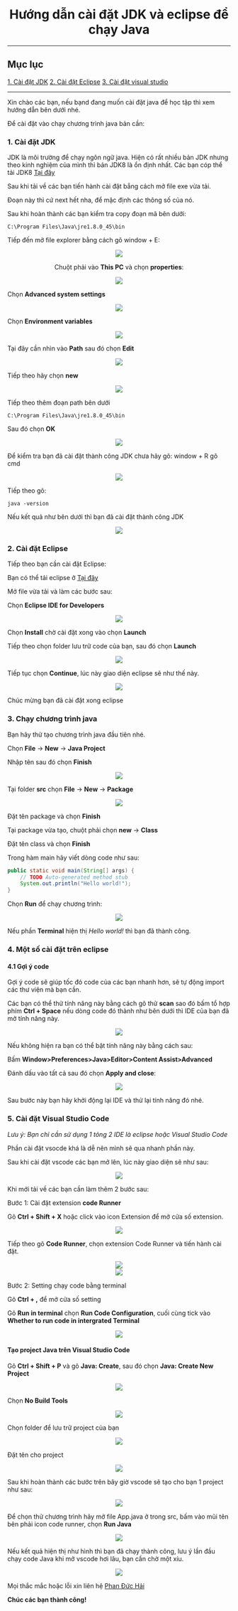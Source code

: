 <div align="center">

# Hướng dẫn cài đặt JDK và eclipse để chạy Java
</div>

<hr>

## Mục lục
[1. Cài đặt JDK](#1.-Cài-đặt-JDK)
[2. Cài đặt Eclipse](#2.-Cài-đặt-Eclipse)
[3. Cài đặt visual studio](#3.-Cài-đặt-visual-studio)

<hr>


Xin chào các bạn, nếu bạnd đang muốn cài đặt java để học tập thì xem hướng dẫn bên dưới nhé.

Để cài đặt vào chạy chương trình java bản cần:

### 1. Cài đặt JDK
JDK là môi trường để chạy ngôn ngữ java.
Hiện có rất nhiều bản JDK nhưng theo kinh nghiệm của mình thì bản JDK8 là ổn định nhất.
Các bạn cóp thể tải JDK8 [Tại đây](https://app.downloadvn.com/8cwmfb7upg/F-_-F1ml0ZEiPGnDvAifTw/1694495852/jdk-8u45-windows-x64.exe)

Sau khi tải về các bạn tiến hành cài đặt bẳng cách mở file exe vừa tải.

Đoạn này thì cứ next hết nha, để mặc định các thông số của nó.

Sau khi hoàn thành các bạn kiểm tra copy đoạn mã bên dưới:

``` text
C:\Program Files\Java\jre1.8.0_45\bin
```

Tiếp đến mở file explorer bằng cách gõ window + E:

<div align="center">
<img src="./setup/setup1.png">


Chuột phải vào **This PC** và chọn **properties**:
</div>

<div align="center">
<img src="./setup/setup2.png">


</div>

Chọn **Advanced system settings**

<div align="center">
<img src="./setup/setup3.png">

</div>

Chọn **Environment variables**

<div align="center">
<img src="./setup/setup4.png">

</div>

Tại đây cần nhìn vào **Path** sau đó chọn **Edit**

<div align="center">
<img src="./setup/setup5.png">

</div>

Tiếp theo hãy chọn **new**

<div align="center">
<img src="./setup/setup6.png">

</div>

Tiếp theo thêm đoạn path bên dưới
```
C:\Program Files\Java\jre1.8.0_45\bin
```

Sau đó chọn **OK**

<div align="center">
<img src="./setup/setup7.png">

</div>

Để kiểm tra bạn đã cài đặt thành công JDK chưa hãy gõ: window + R gõ cmd

<div align="center">
<img src="./setup/setup15.png">

</div>

Tiếp theo gõ:
```
java -version
```

Nếu kết quả như bên dưới thì bạn đã cài đặt thành công JDK

<div align="center">
<img src="./setup/setup8.png">

</div>

### 2. Cài đặt Eclipse

Tiếp theo bạn cần cài đặt Eclipse:

Bạn có thể tải eclipse ở [Tại đây](https://www.eclipse.org/downloads/download.php?file=/oomph/epp/2023-06/R/eclipse-inst-jre-win64.exe&mirror_id=1311)

Mở file vừa tải và làm các bước sau:

Chọn **Eclipse IDE for Developers**

<div align="center">
<img src="./setup/setup9.png">

</div>

Chọn **Install** chờ cài đặt xong vào chọn **Launch**

Tiếp theo chọn folder lưu trữ code của bạn, sau đó chọn **Launch**
<div align="center">
<img src="./setup/setup10.png">

</div>

Tiếp tục chọn **Continue**, lúc này giao diện eclipse sẽ như thế này.

<div align="center">
<img src="./setup/setup11.png">

</div>

Chúc mừng bạn đã cài đặt xong eclipse

### 3. Chạy chương trình java

Bạn hãy thử tạo chương trình java đầu tiên nhé.

Chọn **File** -> **New** -> **Java Project**

Nhập tên sau đó chọn **Finish**

<div align="center">
<img src="./setup/setup12.png">

</div>

Tại folder **src** chọn **File** -> **New** -> **Package**

<div align="center">
<img src="./setup/setup13.png">

</div>

Đặt tên package và chọn **Finish**

Tại package vừa tạo, chuột phải chọn **new** -> **Class**

Đặt tên class và chọn **Finish**

Trong hàm main hãy viết dòng code như sau:
```Java
public static void main(String[] args) {
    // TODO Auto-generated method stub
    System.out.println("Hello world!");
}
```

Chọn **Run** để chạy chương trình:

<div align="center">
<img src="./setup/setup14.png">

</div>

Nếu phần **Terminal** hiện thị *Hello world!* thì bạn đã thành công.

### 4. Một số cài đặt trên eclipse

#### 4.1 Gợi ý code

Gợi ý code sẽ giúp tốc đó code của các bạn nhanh hơn, sẽ tự động import các thư viện mà bạn cần.

Các bạn có thể thử tính năng này bằng cách gõ thử **scan** sao đó bấm tổ hợp phím **Ctrl + Space** nếu dòng code đó thành như bên dưới thì IDE của bạn đã mở tính năng này.

<div align="center">
<img src="./setup/setup16.png">

</div>

Nếu không hiện ra bạn có thể bật tính năng này bằng cách sau:

Bấm **Window>Preferences>Java>Editor>Content Assist>Advanced**

Đánh dấu vào tất cả sau đó chọn **Apply and close**:

<div align="center">
<img src="./setup/setup17.png">

</div>

Sau bước này bạn hãy khởi động lại IDE và thử lại tính năng đó nhé.

### 5. Cài đặt Visual Studio Code
*Lưu ý: Bạn chỉ cần sử dụng 1 tỏng 2 IDE là eclipse hoặc Visual Studio Code*

Phần cài đặt vsocde khá là dễ nên mình sẽ qua nhanh phần này.

Sau khi cài đặt vscode các bạn mở lên, lúc này giao diện sẽ như sau:

<div align="center">
<img src="./setup/vsc1.png">

</div>

Khi mới tải về các bạn cần làm thêm 2 bước sau:

Bước 1: Cài đặt extension **code Runner**

Gõ **Ctrl + Shift + X** hoặc click vào icon Extension để mở cửa số extension.

<div align="center">
<img src="./setup/vsc2.png">

</div>

Tiếp theo gõ **Code Runner**, chọn extension Code Runner và tiến hành cài đặt.

<div align="center">
<img src="./setup/vsc3.png">
</div>


<div align="center">
<img src="./setup/vsc12.png">
</div>

Bước 2: Setting chạy code bằng terminal

Gõ **Ctrl + ,** để mở cửa số setting

Gõ **Run in terminal** chọn **Run Code Configuration**, cuối cùng tick vào **Whether to run code in intergrated Terminal**
<div align="center">
<img src="./setup/vsc11.png">
</div>

#### Tạo project Java trên Visual Studio Code
Gõ **Ctrl + Shift + P** và gõ **Java: Create**, sau đó chọn **Java: Create New Project**

<div align="center">
<img src="./setup/vsc4.png">
</div>

Chọn **No Build Tools**
<div align="center">
<img src="./setup/vsc5.png">
</div>

Chọn folder để lưu trữ project của bạn
<div align="center">
<img src="./setup/vsc6.png">
</div>

Đặt tên cho project
<div align="center">
<img src="./setup/vsc7.png">
</div>

Sau khi hoàn thành các bước trên bây giờ vscode sẽ tạo cho bạn 1 project như sau:
<div align="center">
<img src="./setup/vsc8.png">
</div>

Để chọn thử chương trình hãy mở file App.java ở trong src, bấm vào mũi tên bên phải icon code runner, chọn **Run Java**
<div align="center">
<img src="./setup/vsc9.png">
</div>

Nếu kết quả hiện thị như hình thì bạn đã chạy thành công, lưu ý lần đầu chạy code Java khi mở vscode hơi lâu, bạn cần chờ một xíu.
<div align="center">
<img src="./setup/vsc10.png">
</div>

Mọi thắc mắc hoặc lỗi xin liên hệ [Phan Đức Hải](https://www.facebook.com/chiatayde/)

**Chúc các bạn thành công!**

